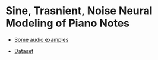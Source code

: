# Sine, Trasnient, Noise Neural Modeling of Piano Notes

- [Some audio examples]([https://uio-my.sharepoint.com/:f:/g/personal/riccarsi_uio_no/Ev6RAiJlf8FGu5vEQbKvPd4BXRAsviM_lKTjmzkT_jx1tg?e=uKV4I2](https://uio-my.sharepoint.com/:f:/g/personal/riccarsi_uio_no/Ev6RAiJlf8FGu5vEQbKvPd4BXRAsviM_lKTjmzkT_jx1tg?e=FJ87HG))

- [Dataset](https://uio-my.sharepoint.com/:u:/g/personal/riccarsi_uio_no/Ee5yu1CpCKBKiTF6lhTxzFYBcBjNMylAISBMlFYDTivvzQ?e=8175OE)
